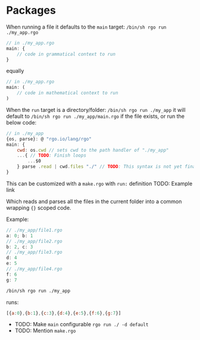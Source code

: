 # Packages

When running a file it defaults to the `main` target: `/bin/sh rgo run ./my_app.rgo`

```js
// in ./my_app.rgo
main: {
    // code in grammatical context to run
}
```
equally
```js
// in ./my_app.rgo
main: (
    // code in mathematical context to run
)
```

When the `run` target is a directory/folder: `/bin/sh rgo run ./my_app` it will default to `/bin/sh rgo run ./my_app/main.rgo` if the file exists, or run the below code:

```js
// in ./my_app
{os, parse}: @ "rgo.io/lang/rgo"
main: {
    cwd: os.cwd // sets cwd to the path handler of "./my_app"
    ...{ // TODO: Finish loops
        ...$0
    } parse .read | cwd.files "./" // TODO: This syntax is not yet finalized
}
```

This can be customized with a `make.rgo` with `run:` definition TODO: Example link

Which reads and parses all the files in the current folder into a common wrapping `{}` scoped code.

Example:

```js
// ./my_app/file1.rgo
a: 0; b: 1
// ./my_app/file2.rgo
b: 2, c: 3
// ./my_app/file3.rgo
d: 4
e: 5
// ./my_app/file4.rgo
f: 6
g: 7
```

```sh
/bin/sh rgo run ./my_app
```
runs:
```js
[{a:0},{b:1},{c:3},{d:4},{e:5},{f:6},{g:7}]
```

* TODO: Make `main` configurable `rgo run ./ -d default`
* TODO: Mention `make.rgo`

